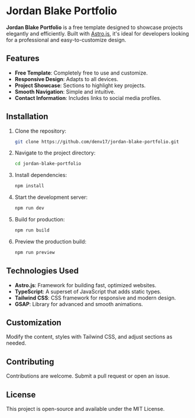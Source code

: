 
# Jordan Blake Portfolio

**Jordan Blake Portfolio** is a free template designed to showcase projects elegantly and efficiently. Built with [Astro.js](https://astro.build/), it's ideal for developers looking for a professional and easy-to-customize design.

## Features

- **Free Template**: Completely free to use and customize.
- **Responsive Design**: Adapts to all devices.
- **Project Showcase**: Sections to highlight key projects.
- **Smooth Navigation**: Simple and intuitive.
- **Contact Information**: Includes links to social media profiles.

## Installation

1. Clone the repository:

   ```bash
   git clone https://github.com/denv17/jordan-blake-portfolio.git
   ```

2. Navigate to the project directory:

   ```bash
   cd jordan-blake-portfolio
   ```

3. Install dependencies:

   ```bash
   npm install
   ```

4. Start the development server:

   ```bash
   npm run dev
   ```

5. Build for production:

   ```bash
   npm run build
   ```

6. Preview the production build:

   ```bash
   npm run preview
   ```

## Technologies Used

- **Astro.js**: Framework for building fast, optimized websites.
- **TypeScript**: A superset of JavaScript that adds static types.
- **Tailwind CSS**: CSS framework for responsive and modern design.
- **GSAP**: Library for advanced and smooth animations.

## Customization

Modify the content, styles with Tailwind CSS, and adjust sections as needed.

## Contributing

Contributions are welcome. Submit a pull request or open an issue.

## License

This project is open-source and available under the MIT License.
